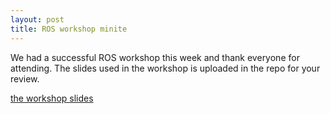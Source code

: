 ```yaml
---
layout: post
title: ROS workshop minite
---
```


We had a successful ROS workshop this week and thank everyone for attending. The slides used in the workshop is uploaded in the repo for your review. 

[the workshop slides](docs/ROS_workshop.pptx)
